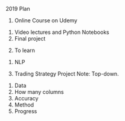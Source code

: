 2019 Plan 

1. Online Course on Udemy
1) Video lectures and Python Notebooks
2) Final project 

2. To learn
1) NLP

3. Trading Strategy Project 
Note: Top-down. 
1) Data 
2) How many columns
3) Accuracy 
4) Method
5) Progress



